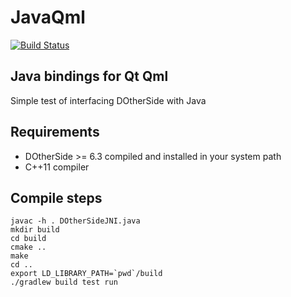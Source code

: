# JavaQml 
[![Build Status](https://travis-ci.org/filcuc/javaqml.svg?branch=master)](https://travis-ci.org/filcuc/javaqml)

## Java bindings for Qt Qml
Simple test of interfacing DOtherSide with Java

## Requirements
- DOtherSide >= 6.3 compiled and installed in your system path
- C++11 compiler

## Compile steps
```
javac -h . DOtherSideJNI.java
mkdir build
cd build
cmake ..
make
cd ..
export LD_LIBRARY_PATH=`pwd`/build
./gradlew build test run
```

